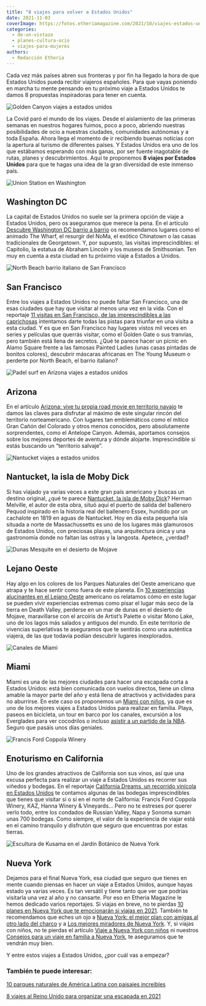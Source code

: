 ```yaml
---
title: "8 viajes para volver a Estados Unidos"
date: 2021-11-03
coverImage: https://fotos.etheriamagazine.com/2021/10/viajes-estados-unidos-golden-canyon.jpg
categories: 
  - de-un-vistazo
  - planes-cultura-ocio
  - viajes-para-mujeres
authors: 
  - Redacción Etheria
---
```


Cada vez más países abren sus fronteras y por fin ha llegado la hora de que Estados Unidos pueda recibir viajeros españoles. Para que vayas poniendo en marcha tu mente pensando en tu próximo viaje a Estados Unidos te damos 8 propuestas inspiradoras para tener en cuenta.

![Golden Canyon viajes a estados unidos](https://fotos.etheriamagazine.com/2021/10/viajes-estados-unidos-golden-canyon.jpg "Golden Canyon.")

La Covid paró el mundo de los viajes. Desde el aislamiento de las primeras semanas en 
nuestros hogares fuimos, poco a poco, abriendo nuestras posibilidades de ocio a nuestras 
ciudades, comunidades autónomas y a toda España. Ahora llega el momento de ir recibiendo 
buenas noticias con la apertura al turismo de diferentes países. Y Estados Unidos era 
uno de los que estábamos esperando con más ganas, por ser fuente inagotable de rutas, 
planes y descubrimientos. Aquí te proponemos **8 viajes por Estados Unidos** para que te 
hagas una idea de la gran diversidad de este inmenso país. 

![Union Station en Washington](https://fotos.etheriamagazine.com/2021/10/viajes-estados-unidos-whasington-noma-union-station.jpg "Union Station, en Washington. © Kris Ubach")

## Washington DC

La capital de Estados Unidos no suele ser la primera opción de viaje a Estados Unidos, 
pero os aseguramos que merece la pena. En el artículo [Descubre Washington DC barrio a 
barrio](https://etheriamagazine.com/2020/03/02/viajes-para-mujeres-que-ver-washington-dc/) 
os recomendamos lugares como el animado The Wharf, el resurgir del NoMa, el exótico 
Chinatown o las casas tradicionales de Georgetown. Y, por supuesto, las visitas 
imprescindibles: el Capitolio, la estatua de Abraham Lincoln y los museos de 
Smithsonian. Ten muy en cuenta a esta ciudad en tu próximo viaje a Estados a Unidos. 

![North Beach barrio italiano de San Francisco](https://fotos.etheriamagazine.com/2021/10/viajes-estados-unidos-North-Beach-san-francisco.jpg "North Beach, el barrio italiano de San Francisco. © 2010 Scott Chernis Ph.")

## San Francisco

Entre los viajes a Estados Unidos no puede faltar San Francisco, una de esas ciudades 
que hay que visitar al menos una vez en la vida. Con el reportaje [11 visitas en San 
Francisco, de las imprescindibles a las 
caprichosas](https://etheriamagazine.com/2021/04/09/10-visitas-imprescindibles-en-san-francisco/) 
intentamos darte todas las pistas para triunfar en una visita a esta ciudad. Y es que en 
San Francisco hay lugares vistos mil veces en series y películas que querrás visitar, 
como el Golden Gate o sus tranvías, pero también está llena de secretos. ¿Qué te parece 
hacer un pícnic en Alamo Square frente a las famosas Painted Ladies (unas casas pintadas 
de bonitos colores), descubrir máscaras africanas en The Young Museum o perderte por 
North Beach, el barrio italiano? 

![Padel surf en Arizona viajes a estados unidos](https://fotos.etheriamagazine.com/2021/10/viajes-estados-unidos-arizona-padel-surf.jpg "Padel surf en Arizona. © Kris Ubach")

## Arizona

En el artículo [Arizona: vive tu propia road movie en territorio 
navajo](https://etheriamagazine.com/2018/05/29/viaje-aventura-para-mujeres-en-arizona-usa/) 
te damos las claves para disfrutar al máximo de este singular rincón del territorio 
norteamericano. Con lugares tan emblemáticos como el mítico Gran Cañón del Colorado y 
otros menos conocidos, pero absolutamente sorprendentes, como el Antelope Canyon. 
Además, aportamos consejos sobre los mejores deportes de aventura y dónde alojarte. 
Imprescindible si estás buscando un “territorio salvaje”. 

![Nantucket viajes a estados unidos](https://fotos.etheriamagazine.com/2021/10/viajes-estados-unidos-Nantucket.jpg "Nantucket.")

## Nantucket, la isla de Moby Dick

Si has viajado ya varias veces a este gran país americano y buscas un destino original, 
¿qué te parece [Nantucket, la isla de Moby 
Dick](https://etheriamagazine.com/2019/10/16/viajar-sola-nantucket-la-isla-de-moby-dick/)? 
Herman Melville, el autor de esta obra, situó aquí el puerto de salida del ballenero 
Pequod inspirado en la historia real del ballenero Essex, hundido por un cachalote en 
1819 en aguas de Nantucket. Hoy en día esta pequeña isla situada a norte de 
Massachussetts es uno de los lugares más glamurosos de Estados Unidos, con preciosas 
playas, una arquitectura única y una gastronomía donde no faltan las ostras y la 
langosta. Apetece, ¿verdad? 

![Dunas Mesquite en el desierto de Mojave](https://fotos.etheriamagazine.com/2021/10/Viajes-estados-unidos-dunas-mesquite.jpg "Dunas Mesquite en el desierto de Mojave.")

## Lejano Oeste

Hay algo en los colores de los Parques Naturales del Oeste americano que atrapa y te 
hace sentir como fuera de este planeta. En [10 experiencias alucinantes en el Lejano 
Oeste](https://etheriamagazine.com/2019/07/18/ruta-california-por-el-lejano-oeste-americano/) 
americano os relatamos cómo en este lugar se pueden vivir experiencias extremas como 
pisar el lugar más seco de la tierra en Death Valley, perderse en un mar de dunas en el 
desierto de Mojave, maravillarse con el arcoíris de Artist’s Palette o visitar Mono 
Lake, uno de los lagos más salados y antiguos del mundo. En este territorio de vivencias 
superlativas te aseguramos que te sentirás como una auténtica viajera, de las que 
todavía podían descubrir lugares inexplorados. 

![Canales de Miami](https://fotos.etheriamagazine.com/2021/10/viajes-estados-unidos-miami-paseo-canales.jpg "Canales de Miami.")

## Miami

Miami es una de las mejores ciudades para hacer una escapada corta a Estados Unidos: 
está bien comunicada con vuelos directos, tiene un clima amable la mayor parte del año y 
está llena de atractivos y actividades para no aburrirse. En este caso os proponemos un [Miami 
con 
niños](https://etheriamagazine.com/2018/05/09/miami-7-planes-para-viajar-en-familia/), 
ya que es uno de los mejores viajes a Estados Unidos para realizar en familia. Playa, 
paseos en bicicleta, un tour en barco por los canales, excursión a los Everglades para 
ver cocodrilos o incluso [asistir a un partido de la 
NBA](https://www.nba.com/heat/tickets/miami-heat-tickets). Seguro que pasáis unos días 
geniales. 

![Francis Ford Coppola Winery](https://fotos.etheriamagazine.com/2021/10/viajes-estados-unidos-Francis-Ford-Coppola-Winery.jpg "Francis Ford Coppola Winery. © P. Grifol")

## Enoturismo en California

Uno de los grandes atractivos de California son sus vinos, así que una excusa perfecta 
para realizar un viaje a Estados Unidos es recorrer sus viñedos y bodegas. En el 
reportaje [California Dreams, un recorrido vinícola en Estados 
Unidos](https://etheriamagazine.com/2020/01/06/ruta-enoturismo-con-amigas-california-napa-valley-sonoma/) 
te contamos algunas de las bodegas imprescindibles que tienes que visitar sí o sí en el 
norte de California: Francis Ford Coppola Winery, KAZ, Hanna Winery & Vineyards… Pero no 
te estreses por querer verlo todo, entre los condados de Russian Valley, Napa y Sonoma 
suman unas 700 bodegas. Como siempre, el valor de la experiencia de viajar está en el 
camino tranquilo y disfrutón que seguro que encuentras por estas tierras. 

![Escultura de Kusama en el Jardín Botánico de Nueva York](https://fotos.etheriamagazine.com/2021/10/viajes-estados-unidos-jardin-botanico-nueva-york-Kusama-Dancing-Pumpkin.jpg "Escultura de Kusama en el Jardín Botánico de Nueva York. © Robert Benson")

## Nueva York

Dejamos para el final Nueva York, esa ciudad que seguro que tienes en mente cuando 
piensas en hacer un viaje a Estados Unidos, aunque hayas estado ya varias veces. Es tan 
versátil y tiene tanto que ver que podrías visitarla una vez al año y no cansarte. Por 
eso en Etheria Magazine le hemos dedicado varios reportajes. Si viajas en breve, no te 
pierdas [10 planes en Nueva York que te emocionarán si viajas en 
2021](https://etheriamagazine.com/2021/05/10/10-planes-en-nueva-york-nuevos-2021/). 
También te recomendamos que eches un ojo a [Nueva York: el mejor plan con amigas al otro 
lado del 
charco](https://etheriamagazine.com/2019/05/17/viaje-con-amigas-nueva-york-primavera/) y 
a [Los mejores miradores de Nueva 
York](https://etheriamagazine.com/2020/02/24/los-mejores-miradores-de-nueva-york-gratis-de-pago/). 
Y, si viajas con niños, no te pierdas el artículo [Viaje a Nueva York con 
niños](https://etheriamagazine.com/2018/07/23/8-planes-con-ninos-en-nueva-york/) ni 
nuestros [Consejos para un viaje en familia a Nueva 
York](https://etheriamagazine.com/2018/07/28/consejos-para-viajar-en-familia-a-nueva-york/), 
te aseguramos que te vendrán muy bien. 

Y entre estos viajes a Estados Unidos, ¿por cuál vas a empezar? 

### También te puede interesar:

[10 parques naturales de América Latina con paisajes 
increíbles](https://etheriamagazine.com/2021/10/21/parques-naturales-de-america-latina/) 

[8 viajes al Reino Unido para organizar una escapada en 
2021](https://etheriamagazine.com/2021/02/23/ideas-de-viajes-a-inglaterra-escocia-gales-irlanda/)
